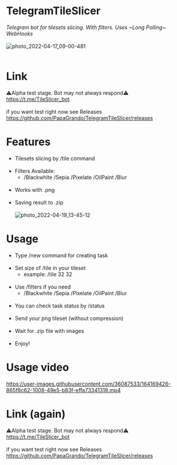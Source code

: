 # TelegramTileSlicer
*Telegram bot for tilesets slicing. With filters. Uses ~Long Polling~ WebHooks*
<br><br>
![photo_2022-04-17_09-00-481](https://user-images.githubusercontent.com/36087533/164165261-6b0c9dd9-4733-440f-ac87-03468f56c756.jpg)
<br><br>
# Link
:warning:Alpha test stage. Bot may not always respond:warning:<br>
https://t.me/TileSlicer_bot
<br><br>
if you want test right now see Releases<br>
https://github.com/PapaGrando/TelegramTileSlicer/releases

# Features
 - Tilesets slicing by /tile command
<br><br>
 - Filters Available:
   - /Blackwhite /Sepia /Pixelate /OilPaint /Blur
<br><br>
 - Works with .png
<br><br>
 - Saving result to .zip
<br><br>
![photo_2022-04-19_13-45-12](https://user-images.githubusercontent.com/36087533/164167396-481280d9-7b77-420b-909d-d7a180dfc655.jpg)

# Usage
 - Type /new command for creating task
<br><br>
 - Set size of /tile in your tileset
   - example: /tile 32 32
<br><br>
 - Use /filters if you need
   - /Blackwhite /Sepia /Pixelate /OilPaint /Blur
 <br><br>
 - You can check task status by /status
<br><br>
 - Send your png tileset (without compression) 
<br><br>
 - Wait for .zip file with images
<br><br>
 - Enjoy!
# Usage video
https://user-images.githubusercontent.com/36087533/164169426-865f8c62-1008-49e5-b83f-effa73341318.mp4
# Link (again)
:warning:Alpha test stage. Bot may not always respond:warning:<br>
https://t.me/TileSlicer_bot
<br><br>
if you want test right now see Releases<br>
https://github.com/PapaGrando/TelegramTileSlicer/releases

